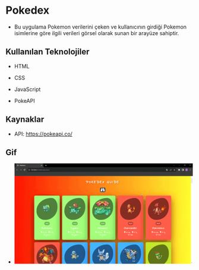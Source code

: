 # Pokedex

- Bu uygulama Pokemon verilerini çeken ve kullanıcının girdiği Pokemon isimlerine göre ilgili verileri görsel olarak sunan bir arayüze sahiptir.

## Kullanılan Teknolojiler

- HTML

- CSS

- JavaScript

- PokeAPI

## Kaynaklar

- API: https://pokeapi.co/

## Gif

- <img src="screen.gif"/>
